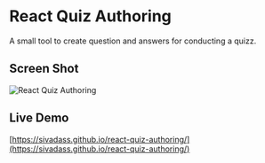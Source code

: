 # React Quiz Authoring
A small tool to create question and answers for conducting a quizz.

## Screen Shot
![React Quiz Authoring](https://res.cloudinary.com/sivadass/image/upload/v1504493015/screen-shots/quiz-authoring.jpg "React Quiz Authoring")

## Live Demo 
[https://sivadass.github.io/react-quiz-authoring/](https://sivadass.github.io/react-quiz-authoring/)